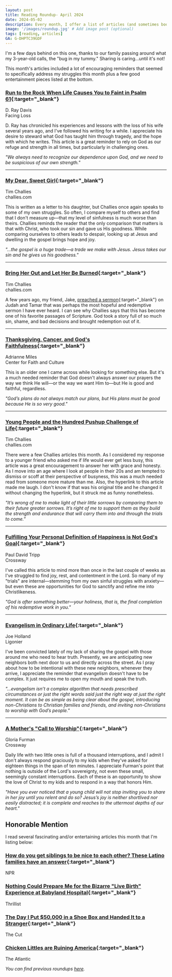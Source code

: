 ```yaml
---
layout: post
title: Reading Roundup- April 2024
date: 2024-05-02
description: Every month, I offer a list of articles (and sometimes books) that I believe are worthwhile reads.
image: '/images/roundup.jpg' # Add image post (optional)
tags: [reading, articles]
GA: G-DHPTC39GDF
---
```

I'm a few days behind on this one, thanks to our family passing around what my 3-year-old calls, the "bug in my tummy." Sharing is caring...until it's not! 

This month's articles included a lot of encouraging reminders that seemed to specifically address my struggles this month plus a few good entertainment pieces listed at the bottom. 

### [Run to the Rock When Life Causes You to Faint in Psalm 61](https://facinglossblog.com/run-to-the-rock-when-life-causes-you-to-faint-in-psalm-61/){:target="_blank"}
D. Ray Davis
<br>Facing Loss

D. Ray has chronicled his experiences and lessons with the loss of his wife several years ago, and I've followed his writing for a while. I appreciate his desire to steward what God has taught him through tragedy, and the hope with which he writes. This article is a great reminder to rely on God as our refuge and strength in all times, but particularly in challenging ones.

*"We always need to recognize our dependence upon God, and we need to be suspicious of our own strength."*

---
### [My Dear, Sweet Girl](https://www.challies.com/articles/my-dear-sweet-girl/){:target="_blank"}
Tim Challies
<br>challies.com

This is written as a letter to his daughter, but Challies once again speaks to some of my own struggles. So often, I compare myself to others and find that I don't measure up—that my level of sinfulness is much worse than theirs. Challies reminds the reader that the only comparison that matters is that with Christ, who took our sin and gave us His goodness. While comparing ourselves to others leads to despair, looking up at Jesus and dwelling in the gospel brings hope and joy. 

*"...the gospel is a huge trade—a trade we make with Jesus. Jesus takes our sin and he gives us his goodness."*

---
### [Bring Her Out and Let Her Be Burned](https://www.challies.com/articles/bring-her-out-and-let-her-be-burned/){:target="_blank"}
Tim Challies
<br>challies.com

A few years ago, my friend, Jake, [preached a sermon](https://neartownchurch.buzzsprout.com/12072/8738493-propel-tamar){:target="_blank"} on Judah and Tamar that was perhaps the most hopeful and redemptive sermon I have ever heard. I can see why Challies says that this has become one of his favorite passages of Scripture. God took a story full of so much sin, shame, and bad decisions and brought redemption out of it. 

---
### [Thanksgiving, Cancer, and God's Faithfulness](https://cfc.sebts.edu/faith-and-culture/thanksgiving-cancer-and-gods-faithfulness/){:target="_blank"}
Adrianne Miles
<br>Center for Faith and Culture

This is an older one I came across while looking for something else. But it's a much needed reminder that God doesn't always answer our prayers the way we think He will—or the way we want Him to—but He is good and faithful, regardless.

*"God’s plans do not always match our plans, but His plans must be good because He is so very good."*

---
### [Young People and the Hundred Pushup Challenge of Life](https://www.challies.com/articles/be-patient-with-whiny-young-people/){:target="_blank"}
Tim Challies
<br>challies.com

There were a few Challies articles this month. As I considered my response to a younger friend who asked me if life would ever get less busy, this article was a great encouragement to answer her with grace and honesty. As I move into an age where I look at people in their 20s and am tempted to dismiss or scoff at their perspective of busyness, this was a much needed read from someone more mature than me. Also, the hyperlink to this article made me laugh. I don't know if that was his original title and he changed it without changing the hyperlink, but it struck me as funny nonetheless. 

*"It’s wrong of me to make light of their little sorrows by comparing them to their future greater sorrows. It’s right of me to support them as they build the strength and endurance that will carry them into and through the trials to come.”*

---
### [Fulfilling Your Personal Definition of Happiness is Not God's Goal](https://www.crossway.org/articles/fulfilling-your-personal-definition-of-happiness-is-not-gods-goal/){:target="_blank"}
Paul David Tripp
<br>Crossway

I've called this article to mind more than once in the last couple of weeks as I've struggled to find joy, rest, and contentment in the Lord. So many of my "trials" are internal—stemming from my own sinful struggles with anxiety—but even these are opportunities for God to sanctify and refine me into Christlikeness. 

*"God is after something better—your holiness, that is, the final completion of his redemptive work in you."*

---
### [Evangelism in Ordinary Life](https://www.ligonier.org/learn/articles/evangelism-in-ordinary-life){:target="_blank"}
Joe Holland
<br>Ligonier

I've been convicted lately of my lack of sharing the gospel with those around me who need to hear truth. Presently, we are anticipating new neighbors both next door to us and directly across the street. As I pray about how to be intentional with these new neighbors, whenever they arrive, I appreciate the reminder that evangelism doesn't have to be complex. It just requires me to open my mouth and speak the truth. 

*"...evangelism isn’t a complex algorithm that needs prescribed circumstances or just the right words said just the right way at just the right moment. It can be as simple as being clear about the gospel, introducing non-Christians to Christian families and friends, and inviting non-Christians to worship with God’s people."*

---
### [A Mother's "Call to Worship"](https://www.crossway.org/articles/a-mothers-call-to-worship/){:target="_blank"}
Gloria Furman
<br>Crossway

Daily life with two little ones is full of a thousand interruptions, and I admit I don't always respond graciously to my kids when they've asked for eighteen things in the span of ten minutes. I appreciate Furman's point that nothing is outside of the Lord's sovereignty, not even these small, seemingly constant interruptions. Each of these is an opportunity to show the love of Christ to my kids and to respond in a way that honors Him.  

*"Have you ever noticed that a young child will not stop inviting you to share in her joy until you relent and do so? Jesus’s joy is neither shortlived nor easily distracted; it is complete and reaches to the uttermost depths of our heart."*

## Honorable Mention

I read several fascinating and/or entertaining articles this month that I'm listing below: 

### [How do you get siblings to be nice to each other? These Latino families have an answer](https://www.washingtonpost.com/history/2024/03/18/ghost-army-wwii-congressional-gold-medal/){:target="_blank"}
NPR
<br>

### [Nothing Could Prepare Me for the Bizarre "Live Birth" Experience at Babyland Hospital](https://www.thrillist.com/travel/nation/cabbage-patch-kids-babyland-general-hospital-georgia){:target="_blank"}
Thrillist
<br>

### [The Day I Put $50,000 in a Shoe Box and Handed It to a Stranger](https://www.thecut.com/article/amazon-scam-call-ftc-arrest-warrants.html){:target="_blank"}
The Cut
<br>

### [Chicken Littles are Ruining America](https://www.theatlantic.com/ideas/archive/2024/01/cultural-pessimism-america-self-fulfilling-effects/677261/?utm_source=pocket_saves){:target="_blank"}
The Atlantic
<br>

*You can find previous roundups [here](https://www.meredithcook.net/tags/#articles).*
